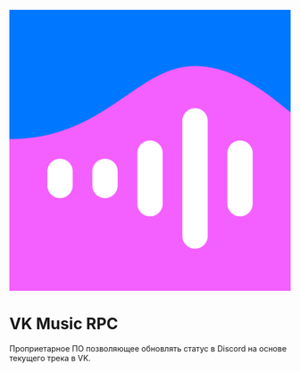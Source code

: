 <p align="center">
  <img width="512" alt="VK Музыка" src="assets/icon.png">
</p>

# VK Music RPC
Проприетарное ПО позволяющее обновлять статус в Discord на основе текущего трека в VK.
